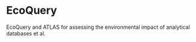 # EcoQuery
EcoQuery and ATLAS for assessing the environmental impact of analytical databases et al.

